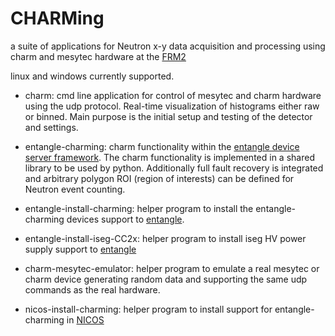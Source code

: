 ﻿# CHARMing

a suite of applications for Neutron x-y data acquisition and processing using charm and mesytec hardware at the [FRM2](https://www.frm2.tum.de/startseite/)

linux and windows currently supported.

* charm: cmd line application for control of mesytec and charm hardware using the udp protocol. Real-time visualization of histograms either raw or binned. Main purpose is the initial setup and testing of the detector and settings. 

* entangle-charming: charm functionality within the [entangle device server framework](https://forge.frm2.tum.de/entangle/doc/entangle-master/). The charm functionality is implemented in a shared library to be used by python. Additionally full fault recovery is integrated and arbitrary polygon ROI (region of interests) can be defined for Neutron event counting.
* entangle-install-charming: helper program to install the entangle-charming devices support to [entangle](⇚).
* entangle-install-iseg-CC2x: helper program to install iseg HV power supply support to [entangle](⇚)
* charm-mesytec-emulator: helper program to emulate a real mesytec or charm device generating random data and supporting the same udp commands as the real hardware.
* nicos-install-charming:  helper program to install support for entangle-charming in [NICOS](https://www.nicos-controls.org/)

